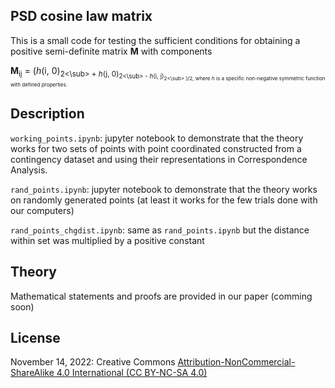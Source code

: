 ## PSD cosine law matrix
This is a small code for testing the sufficient conditions for obtaining a positive semi-definite matrix **M** with components

**M**<sub>ij</sub> = (*h*(i, 0)<sub>2<\sub> + *h*(j, 0)<sub>2<\sub>  - *h*(i, j)<sub>2<\sub> )/2, where *h* is a specific non-negative symmetric function with defined properties.

## Description
`working_points.ipynb`: jupyter notebook to demonstrate that the theory works for two sets of points with point coordinated constructed from a contingency dataset and using their representations in Correspondence Analysis.

`rand_points.ipynb`: jupyter notebook to demonstrate that the theory works on randomly generated points (at least it works for the few trials done with our computers)

`rand_points_chgdist.ipynb`: same as `rand_points.ipynb` but the distance within set was multiplied by a positive constant

## Theory
Mathematical statements and proofs are provided in our paper (comming soon)

## License
November 14, 2022: Creative Commons [Attribution-NonCommercial-ShareAlike 4.0 International (CC BY-NC-SA 4.0)](https://creativecommons.org/licenses/by-nc-sa/4.0/)
